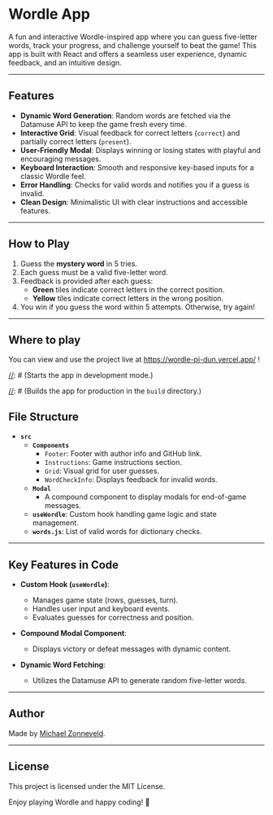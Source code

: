# Wordle App

A fun and interactive Wordle-inspired app where you can guess five-letter words, track your progress, and challenge yourself to beat the game! This app is built with React and offers a seamless user experience, dynamic feedback, and an intuitive design.

---

## Features

- **Dynamic Word Generation**: Random words are fetched via the Datamuse API to keep the game fresh every time.
- **Interactive Grid**: Visual feedback for correct letters (`correct`) and partially correct letters (`present`).
- **User-Friendly Modal**: Displays winning or losing states with playful and encouraging messages.
- **Keyboard Interaction**: Smooth and responsive key-based inputs for a classic Wordle feel.
- **Error Handling**: Checks for valid words and notifies you if a guess is invalid.
- **Clean Design**: Minimalistic UI with clear instructions and accessible features.

---

## How to Play

1. Guess the **mystery word** in 5 tries.
2. Each guess must be a valid five-letter word.
3. Feedback is provided after each guess:
    - **Green** tiles indicate correct letters in the correct position.
    - **Yellow** tiles indicate correct letters in the wrong position.
4. You win if you guess the word within 5 attempts. Otherwise, try again!

---

## Where to play 

You can view and use the project live at https://wordle-pi-dun.vercel.app/ !

[//]: # (## Getting Started)

[//]: # ()
[//]: # (To run the Wordle app on your local machine:)

[//]: # ()
[//]: # (### Prerequisites)

[//]: # ()
[//]: # (- [Node.js]&#40;https://nodejs.org/&#41; and npm installed.)

[//]: # ()
[//]: # (### Installation)

[//]: # ()
[//]: # (1. Clone the repository:)

[//]: # (   ```bash)

[//]: # (   git clone https://github.com/michaelzon/wordle.git)

[//]: # (   cd wordle)

[//]: # (   ```)

[//]: # ()
[//]: # (2. Install dependencies:)

[//]: # (   ```bash)

[//]: # (   npm install)

[//]: # (   ```)

[//]: # ()
[//]: # (3. Start the development server:)

[//]: # (   ```bash)

[//]: # (   npm start)

[//]: # (   ```)

[//]: # (   Open [http://localhost:3000]&#40;http://localhost:3000&#41; to view the app in your browser.)

[//]: # ()
[//]: # (---)

[//]: # ()
[//]: # (## Scripts)

[//]: # ()
[//]: # (### `npm start`)

[//]: # ()
[//]: # (Starts the app in development mode.\)

[//]: # (The page will automatically reload if you edit the code.)

[//]: # ()
[//]: # (### `npm test`)

[//]: # ()
[//]: # (Launches the test runner in watch mode. Use this to test and debug.)

[//]: # ()
[//]: # (### `npm run build`)

[//]: # ()
[//]: # (Builds the app for production in the `build` directory.\)

[//]: # (It optimizes the React app for best performance and minified output.)

[//]: # ()
[//]: # (### `npm run eject`)

[//]: # ()
[//]: # (Eject the app to gain full control of configurations such as Webpack, Babel, etc.)

[//]: # ()
[//]: # (---)

## File Structure

- **`src`**
    - **`Components`**
        - `Footer`: Footer with author info and GitHub link.
        - `Instructions`: Game instructions section.
        - `Grid`: Visual grid for user guesses.
        - `WordCheckInfo`: Displays feedback for invalid words.
    - **`Modal`**
        - A compound component to display modals for end-of-game messages.
    - **`useWordle`**: Custom hook handling game logic and state management.
    - **`words.js`**: List of valid words for dictionary checks.

---

## Key Features in Code

- **Custom Hook (`useWordle`)**:
    - Manages game state (rows, guesses, turn).
    - Handles user input and keyboard events.
    - Evaluates guesses for correctness and position.

- **Compound Modal Component**:
    - Displays victory or defeat messages with dynamic content.

- **Dynamic Word Fetching**:
    - Utilizes the Datamuse API to generate random five-letter words.

---

## Author

Made by [Michael Zonneveld](https://github.com/michaelzon).

---

## License

This project is licensed under the MIT License.

Enjoy playing Wordle and happy coding! 🎉